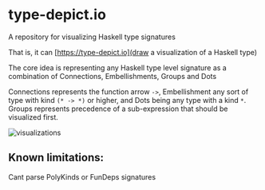 # type-depict.io

A repository for visualizing Haskell type signatures

That is, it can [https://type-depict.io](draw a visualization of a Haskell type)

The core idea is representing any Haskell type level signature as a combination of Connections, Embellishments, Groups and Dots

Connections represents the function arrow `->`, Embellishment any sort of type with kind `(* -> *)` or higher, and Dots being any type with a kind `*`. Groups
represents precedence of a sub-expression that should be visualized first.

![visualizations](https://github.com/mariatsji/signature-visualizer/blob/main/doc/Visual.png?raw=true)

## Known limitations:
Cant parse PolyKinds or FunDeps signatures